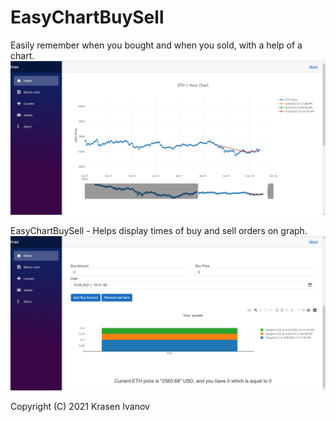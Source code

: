 # EasyChartBuySell
Easily remember when you bought and when you sold, with a help of a chart.
![ScreenShot](Site1.png)


EasyChartBuySell - Helps display times of buy and sell orders on graph.
![ScreenShot](Site2.png)

Copyright (C) 2021 Krasen Ivanov